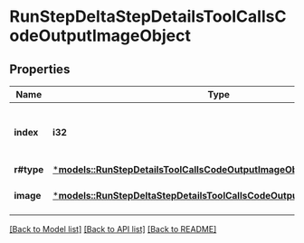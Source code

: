 # RunStepDeltaStepDetailsToolCallsCodeOutputImageObject

## Properties
Name | Type | Description | Notes
------------ | ------------- | ------------- | -------------
**index** | **i32** | The index of the output in the outputs array. | 
**r#type** | [***models::RunStepDetailsToolCallsCodeOutputImageObjectType**](RunStepDetailsToolCallsCodeOutputImageObject_type.md) |  | 
**image** | [***models::RunStepDeltaStepDetailsToolCallsCodeOutputImageObjectImage**](RunStepDeltaStepDetailsToolCallsCodeOutputImageObject_image.md) |  | [optional] [default to None]

[[Back to Model list]](../README.md#documentation-for-models) [[Back to API list]](../README.md#documentation-for-api-endpoints) [[Back to README]](../README.md)


